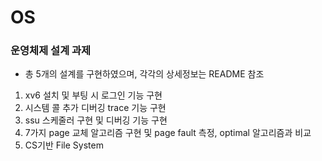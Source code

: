 # OS

### 운영체제 설계 과제

- 총 5개의 설계를 구현하였으며, 각각의 상세정보는 README 참조

1. xv6 설치 및 부팅 시 로그인 기능 구현
2. 시스템 콜 추가 디버깅 trace 기능 구현
3. ssu 스케줄러 구현 및 디버깅 기능 구현
4. 7가지 page 교체 알고리즘 구현 및 page fault 측정, optimal 알고리즘과 비교
5. CS기반 File System 
